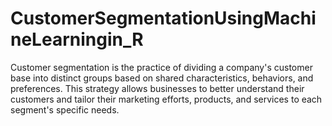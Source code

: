 # CustomerSegmentationUsingMachineLearningin_R
Customer segmentation is the practice of dividing a company's customer base into distinct groups based on shared characteristics, behaviors, and preferences. This strategy allows businesses to better understand their customers and tailor their marketing efforts, products, and services to each segment's specific needs.

